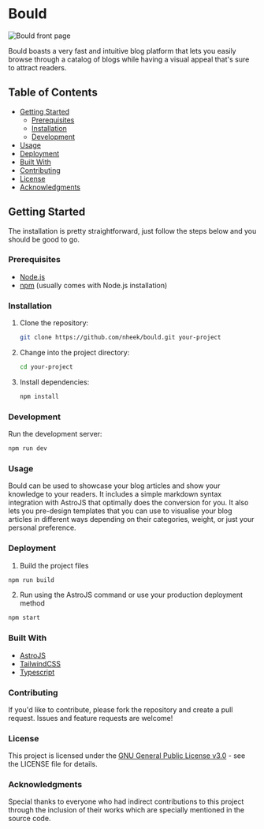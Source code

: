 # Bould

![Bould front page](https://www.nheek.com/featured-projects/bould.png)

Bould boasts a very fast and intuitive blog platform that lets you easily browse through a catalog of blogs while having a visual appeal that's sure to attract readers.

## Table of Contents

- [Getting Started](#getting-started)
  - [Prerequisites](#prerequisites)
  - [Installation](#installation)
  - [Development](#development)
- [Usage](#usage)
- [Deployment](#deployment)
- [Built With](#built-with)
- [Contributing](#contributing)
- [License](#license)
- [Acknowledgments](#acknowledgments)

## Getting Started <a name="getting-started"></a>

The installation is pretty straightforward, just follow the steps below and you should be good to go.

### Prerequisites <a name="prerequisites"></a>

- [Node.js](https://nodejs.org/)
- [npm](https://www.npmjs.com/) (usually comes with Node.js installation)

### Installation <a name="installation"></a>

1. Clone the repository:

    ```bash
    git clone https://github.com/nheek/bould.git your-project
    ```

2. Change into the project directory:

    ```bash
    cd your-project
    ```

3. Install dependencies:

    ```bash
    npm install
    ```

### Development <a name="development"></a>

Run the development server:

```bash
npm run dev
```

### Usage <a name="usage"></a>

Bould can be used to showcase your blog articles and show your knowledge to your readers. It includes a simple markdown syntax integration with AstroJS that optimally does the conversion for you. It also lets you pre-design templates that you can use to visualise your blog articles in different ways depending on their categories, weight, or just your personal preference.

### Deployment <a name="deployment"></a>

1. Build the project files
   
```bash
npm run build
```

2. Run using the AstroJS command or use your production deployment method

```bash
npm start
```

### Built With <a name="built-with"></a>

- [AstroJS](https://astro.build/)
- [TailwindCSS](https://tailwindcss.com/)
- [Typescript](https://www.typescriptlang.org/)

### Contributing <a name="contributing"></a>

If you'd like to contribute, please fork the repository and create a pull request. Issues and feature requests are welcome!

### License <a name="license"></a>

This project is licensed under the [GNU General Public License v3.0](https://www.gnu.org/licenses/gpl-3.0.en.html) - see the LICENSE file for details.

### Acknowledgments <a name="acknowledgments"></a>

Special thanks to everyone who had indirect contributions to this project through the inclusion of their works which are specially mentioned in the source code.
